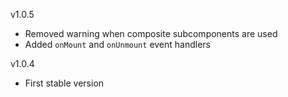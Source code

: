 v1.0.5
* Removed warning when composite subcomponents are used
* Added `onMount` and `onUnmount` event handlers

v1.0.4
* First stable version
